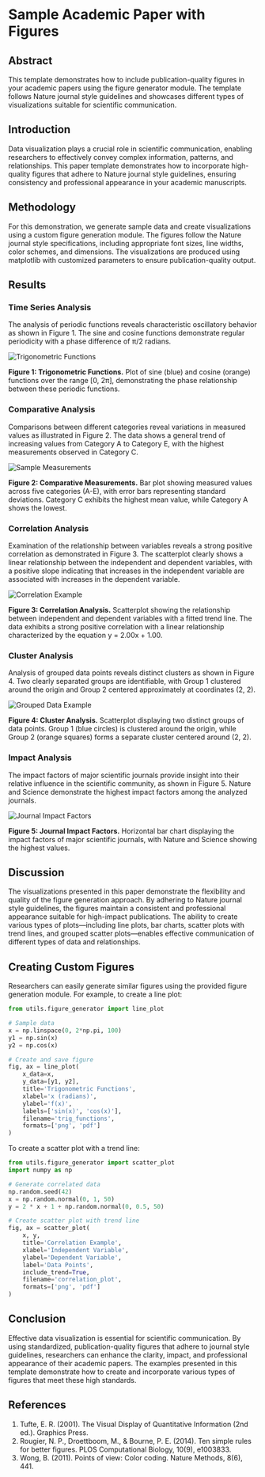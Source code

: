 # Sample Academic Paper with Figures

## Abstract
This template demonstrates how to include publication-quality figures in your academic papers using the figure generator module. The template follows Nature journal style guidelines and showcases different types of visualizations suitable for scientific communication.

## Introduction
Data visualization plays a crucial role in scientific communication, enabling researchers to effectively convey complex information, patterns, and relationships. This paper template demonstrates how to incorporate high-quality figures that adhere to Nature journal style guidelines, ensuring consistency and professional appearance in your academic manuscripts.

## Methodology
For this demonstration, we generate sample data and create visualizations using a custom figure generation module. The figures follow the Nature journal style specifications, including appropriate font sizes, line widths, color schemes, and dimensions. The visualizations are produced using matplotlib with customized parameters to ensure publication-quality output.

## Results

### Time Series Analysis
The analysis of periodic functions reveals characteristic oscillatory behavior as shown in Figure 1. The sine and cosine functions demonstrate regular periodicity with a phase difference of π/2 radians.

![Trigonometric Functions](figures/example_line_plot.png "Trigonometric Functions")

**Figure 1: Trigonometric Functions.** Plot of sine (blue) and cosine (orange) functions over the range [0, 2π], demonstrating the phase relationship between these periodic functions.

### Comparative Analysis
Comparisons between different categories reveal variations in measured values as illustrated in Figure 2. The data shows a general trend of increasing values from Category A to Category E, with the highest measurements observed in Category C.

![Sample Measurements](figures/example_bar_plot.png "Sample Measurements")

**Figure 2: Comparative Measurements.** Bar plot showing measured values across five categories (A-E), with error bars representing standard deviations. Category C exhibits the highest mean value, while Category A shows the lowest.

### Correlation Analysis
Examination of the relationship between variables reveals a strong positive correlation as demonstrated in Figure 3. The scatterplot clearly shows a linear relationship between the independent and dependent variables, with a positive slope indicating that increases in the independent variable are associated with increases in the dependent variable.

![Correlation Example](figures/correlation_example.png "Correlation Example")

**Figure 3: Correlation Analysis.** Scatterplot showing the relationship between independent and dependent variables with a fitted trend line. The data exhibits a strong positive correlation with a linear relationship characterized by the equation y = 2.00x + 1.00.

### Cluster Analysis
Analysis of grouped data points reveals distinct clusters as shown in Figure 4. Two clearly separated groups are identifiable, with Group 1 clustered around the origin and Group 2 centered approximately at coordinates (2, 2).

![Grouped Data Example](figures/grouped_data_example.png "Grouped Data Example")

**Figure 4: Cluster Analysis.** Scatterplot displaying two distinct groups of data points. Group 1 (blue circles) is clustered around the origin, while Group 2 (orange squares) forms a separate cluster centered around (2, 2).

### Impact Analysis
The impact factors of major scientific journals provide insight into their relative influence in the scientific community, as shown in Figure 5. Nature and Science demonstrate the highest impact factors among the analyzed journals.

![Journal Impact Factors](figures/journal_impact_factors.png "Journal Impact Factors")

**Figure 5: Journal Impact Factors.** Horizontal bar chart displaying the impact factors of major scientific journals, with Nature and Science showing the highest values.

## Discussion
The visualizations presented in this paper demonstrate the flexibility and quality of the figure generation approach. By adhering to Nature journal style guidelines, the figures maintain a consistent and professional appearance suitable for high-impact publications. The ability to create various types of plots—including line plots, bar charts, scatter plots with trend lines, and grouped scatter plots—enables effective communication of different types of data and relationships.

## Creating Custom Figures
Researchers can easily generate similar figures using the provided figure generation module. For example, to create a line plot:

```python
from utils.figure_generator import line_plot

# Sample data
x = np.linspace(0, 2*np.pi, 100)
y1 = np.sin(x)
y2 = np.cos(x)

# Create and save figure
fig, ax = line_plot(
    x_data=x, 
    y_data=[y1, y2], 
    title='Trigonometric Functions',
    xlabel='x (radians)',
    ylabel='f(x)',
    labels=['sin(x)', 'cos(x)'],
    filename='trig_functions',
    formats=['png', 'pdf']
)
```

To create a scatter plot with a trend line:

```python
from utils.figure_generator import scatter_plot
import numpy as np

# Generate correlated data
np.random.seed(42)
x = np.random.normal(0, 1, 50)
y = 2 * x + 1 + np.random.normal(0, 0.5, 50)

# Create scatter plot with trend line
fig, ax = scatter_plot(
    x, y, 
    title='Correlation Example',
    xlabel='Independent Variable',
    ylabel='Dependent Variable',
    label='Data Points',
    include_trend=True,
    filename='correlation_plot',
    formats=['png', 'pdf']
)
```

## Conclusion
Effective data visualization is essential for scientific communication. By using standardized, publication-quality figures that adhere to journal style guidelines, researchers can enhance the clarity, impact, and professional appearance of their academic papers. The examples presented in this template demonstrate how to create and incorporate various types of figures that meet these high standards.

## References
1. Tufte, E. R. (2001). The Visual Display of Quantitative Information (2nd ed.). Graphics Press.
2. Rougier, N. P., Droettboom, M., & Bourne, P. E. (2014). Ten simple rules for better figures. PLOS Computational Biology, 10(9), e1003833.
3. Wong, B. (2011). Points of view: Color coding. Nature Methods, 8(6), 441. 